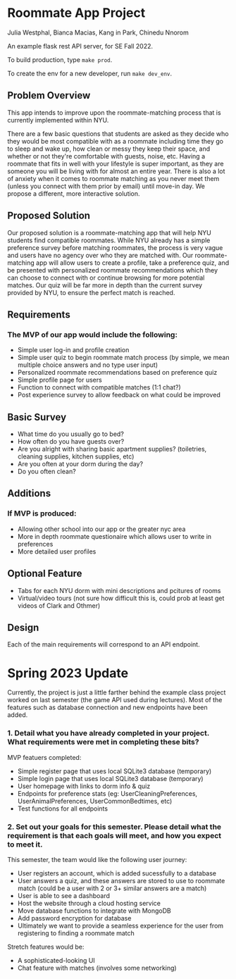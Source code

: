 # Roommate App Project
Julia Westphal, Bianca Macias, Kang in Park, Chinedu Nnorom


An example flask rest API server, for SE Fall 2022.

To build production, type `make prod`.

To create the env for a new developer, run `make dev_env`.


## Problem Overview
This app intends to improve upon the roommate-matching process that is currently implemented within NYU. 

There are a few basic questions that students are asked as they decide who they would be most compatible with as a roommate including time they go to sleep and wake up, how clean or messy they keep their space, and whether or not they're comfortable with guests, noise, etc. Having a roommate that fits in well with your lifestyle is super important, as they are someone you will be living with for almost an entire year. There is also a lot of anxiety when it comes to roommate matching as you never meet them (unless you connect with them prior by email) until move-in day. We propose a different, more interactive solution.


## Proposed Solution
Our proposed solution is a roommate-matching app that will help NYU students find compatible roommates. While NYU already has a simple preference survey before matching roommates, the process is very vague and users have no agency over who they are matched with. Our roommate-matching app will allow users to create a profile, take a preference quiz, and be presented with personalized roommate recommendations which they can choose to connect with or continue browsing for more potential matches. Our quiz will be far more in depth than the current survey provided by NYU, to ensure the perfect match is reached. 


## Requirements
### The MVP of our app would include the following:

* Simple user log-in and profile creation
* Simple user quiz to begin roommate match process (by simple, we mean multiple choice answers and no type user input)
* Personalized roommate recommendations based on preference quiz
* Simple profile page for users
* Function to connect with compatible matches (1:1 chat?)
* Post experience survey to allow feedback on what could be improved

## Basic Survey
* What time do you usually go to bed?
* How often do you have guests over?
* Are you alright with sharing basic apartment supplies? (toiletries, cleaning supplies, kitchen supplies, etc)
* Are you often at your dorm during the day?
* Do you often clean?

## Additions 
### If MVP is produced:
* Allowing other school into our app or the greater nyc area
* More in depth roommate questionaire which allows user to write in preferences
*  More detailed user profiles

## Optional Feature
* Tabs for each NYU dorm with mini descriptions and pcitures of rooms
* Virtual/video tours (not sure how difficult this is, could prob at least get videos of Clark and Othmer)



## Design
Each of the main requirements will correspond to an API endpoint.


# Spring 2023 Update
Currently, the project is just a little farther behind the example class project worked on last semester (the game API used during lectures). Most of the features such as database connection and new endpoints have been added.

### 1. Detail what you have already completed in your project. What requirements were met in completing these bits?

MVP featuers completed:
* Simple register page that uses local SQLite3 database (temporary)
* Simple login page that uses local SQLite3 database (temporary)
* User homepage with links to dorm info & quiz
* Endpoints for preference stats (eg: UserCleaningPreferences, UserAnimalPreferences, UserCommonBedtimes, etc)
* Test functions for all endpoints

### 2. Set out your goals for this semester. Please detail what the requirement is that each goals will meet, and how you expect to meet it.

This semester, the team would like the following user journey:
* User registers an account, which is added sucessfully to a database
* User answers a quiz, and these answers are stored to use to roommate match (could be a user with 2 or 3+ similar answers are a match)
* User is able to see a dashboard
* Host the website through a cloud hosting service
* Move database functions to integrate with MongoDB
* Add password encryption for database
* Ultimately we want to provide a seamless experience for the user from registering to finding a roommate match

Stretch features would be:
* A sophisticated-looking UI
* Chat feature with matches (involves some networking)
